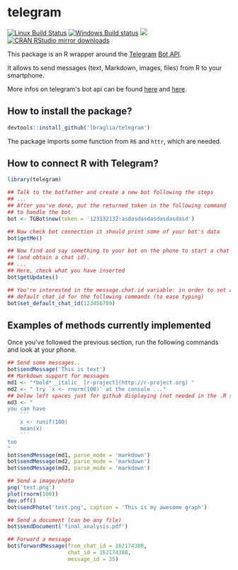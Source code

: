 # telegram

[![Linux Build Status](https://travis-ci.org/lbraglia/telegram.svg?branch=master)](https://travis-ci.org/lbraglia/telegram)
[![Windows Build status](https://ci.appveyor.com/api/projects/status/github/lbraglia/telegram?svg=true)](https://ci.appveyor.com/project/lbraglia/telegram)
[![](http://www.r-pkg.org/badges/version/telegram)](http://www.r-pkg.org/pkg/telegram)
[![CRAN RStudio mirror downloads](http://cranlogs.r-pkg.org/badges/telegram)](http://www.r-pkg.org/pkg/telegram)


This package is an R wrapper around the
[Telegram](http://telegram.org/) [Bot
API](http://core.telegram.org/bots/api).

It allows to send messages (text, Markdown, images, files) from R to
your smartphone.

More infos on telegram's bot api can be found
[here](http://core.telegram.org/bots) and
[here](http://core.telegram.org/bots/api).

## How to install the package?
```r
devtools::install_github('lbraglia/telegram')
```
The package imports some function from `R6` and `httr`, which are needed.

## How to connect R with Telegram?

```r
library(telegram)

## Talk to the botfather and create a new bot following the steps
## ...
## After you've done, put the returned token in the following command
## to handle the bot
bot <- TGBot$new(token = '123132132:asdasdasdasdasdasdasd')

## Now check bot connection it should print some of your bot's data
bot$getMe()

## Now find and say something to your bot on the phone to start a chat
## (and obtain a chat id).
## ...
## Here, check what you have inserted
bot$getUpdates()

## You're interested in the message.chat.id variable: in order to set a
## default chat_id for the following commands (to ease typing)
bot$set_default_chat_id(123456789)
```

## Examples of methods currently implemented
Once you've followed the previous section, run the following commands
and look at your phone.

```r
## Send some messages..
bot$sendMessage('This is text')
## Markdown support for messages
md1 <- "*bold* _italic_ [r-project](http://r-project.org) "
md2 <- " try `x <- rnorm(100)` at the console ..."
## below left spaces just for github displaying (not needed in the .R src)
md3 <- "
you can have
    ``` 
    x <- runif(100)
    mean(x)
    ```
too
" 
bot$sendMessage(md1, parse_mode = 'markdown')
bot$sendMessage(md2, parse_mode = 'markdown')
bot$sendMessage(md3, parse_mode = 'markdown')

## Send a image/photo
png('test.png')
plot(rnorm(100))
dev.off()
bot$sendPhoto('test.png', caption = 'This is my awesome graph')

## Send a document (can be any file)
bot$sendDocument('final_analysis.pdf')

## Forward a message
bot$forwardMessage(from_chat_id = 162174388,
                   chat_id = 162174388,
                   message_id = 35)
```